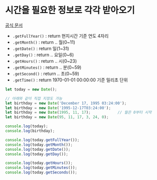 # 시간을 필요한 정보로 각각 받아오기
[공식 문서](https://developer.mozilla.org/ko/docs/Web/JavaScript/Reference/Global_Objects/Date)
- `.getFullYear()` : return 현지시간 기준 연도 4자리
- `.getMonth()` : return .. 월(0~11)
- `.getDate()` : return  일(1~31)
- `.getDay()` : return .. 요일(0~6)
- `.getHours()` : return .. 시(0~23)
- `.getMinutes()` : return .. 분(0~59)
- `.getSecond()` : return .. 초(0~59)
- `.getTime()` : return 1970-01-01 00:00:00 기준 밀리초 단위

```js
let today = new Date();

// 아래와 같이 직접 지정도 가능
let birthday = new Date('December 17, 1995 03:24:00');
let birthday = new Date('1995-12-17T03:24:00');
let birthday = new Date(1995, 11, 17);            // 월은 0부터 시작
let birthday = new Date(95, 11, 17, 3, 24, 0);

console.log(today);
console.log(birthday);

console.log(today.getFullYear());
console.log(today.getMonth());
console.log(today.getDate());
console.log(today.getDay());

console.log(today.getHours());
console.log(today.getMinutes());
console.log(today.getSeconds());
```